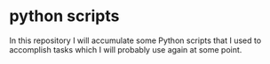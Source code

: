 # python scripts

In this repository I will accumulate some Python scripts that I used to accomplish tasks which I will probably use again at some point.

